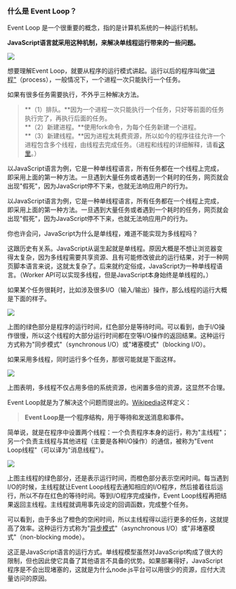 ### 什么是 Event Loop？

Event Loop 是一个很重要的概念，指的是计算机系统的一种运行机制。

**JavaScript语言就采用这种机制，来解决单线程运行带来的一些问题。**

![](http://www.ruanyifeng.com/blogimg/asset/201310/2013102001.png)

想要理解Event Loop，就要从程序的运行模式讲起。运行以后的程序叫做["进程"](http://zh.wikipedia.org/wiki/进程)（process），一般情况下，一个进程一次只能执行一个任务。

如果有很多任务需要执行，不外乎三种解决方法。

> **（1）排队。**因为一个进程一次只能执行一个任务，只好等前面的任务执行完了，再执行后面的任务。  
> **（2）新建进程。**使用fork命令，为每个任务新建一个进程。  
> **（3）新建线程。**因为进程太耗费资源，所以如今的程序往往允许一个进程包含多个线程，由线程去完成任务。（进程和线程的详细解释，请看[这里](http://www.ruanyifeng.com/blog/2013/04/processes_and_threads.html)。）

以JavaScript语言为例，它是一种单线程语言，所有任务都在一个线程上完成，即采用上面的第一种方法。一旦遇到大量任务或者遇到一个耗时的任务，网页就会出现"假死"，因为JavaScript停不下来，也就无法响应用户的行为。

以JavaScript语言为例，它是一种单线程语言，所有任务都在一个线程上完成，即采用上面的第一种方法。一旦遇到大量任务或者遇到一个耗时的任务，网页就会出现"假死"，因为JavaScript停不下来，也就无法响应用户的行为。

你也许会问，JavaScript为什么是单线程，难道不能实现为多线程吗？

这跟历史有关系。JavaScript从诞生起就是单线程。原因大概是不想让浏览器变得太复杂，因为多线程需要共享资源、且有可能修改彼此的运行结果，对于一种网页脚本语言来说，这就太复杂了。后来就约定俗成，JavaScript为一种单线程语言。（Worker API可以实现多线程，但是JavaScript本身始终是单线程的。）

如果某个任务很耗时，比如涉及很多I/O（输入/输出）操作，那么线程的运行大概是下面的样子。

![](http://www.ruanyifeng.com/blogimg/asset/201310/2013102002.png)

上图的绿色部分是程序的运行时间，红色部分是等待时间。可以看到，由于I/O操作很慢，所以这个线程的大部分运行时间都在空等I/O操作的返回结果。这种运行方式称为"同步模式"（synchronous I/O）或"堵塞模式"（blocking I/O）。

如果采用多线程，同时运行多个任务，那很可能就是下面这样。

![](http://www.ruanyifeng.com/blogimg/asset/201310/2013102003.png)

上图表明，多线程不仅占用多倍的系统资源，也闲置多倍的资源，这显然不合理。

Event Loop就是为了解决这个问题而提出的。[Wikipedia](http://en.wikipedia.org/wiki/Event_loop)这样定义：

> **Event Loop是一个程序结构，用于等待和发送消息和事件。**

简单说，就是在程序中设置两个线程：一个负责程序本身的运行，称为"主线程"；另一个负责主线程与其他进程（主要是各种I/O操作）的通信，被称为"Event Loop线程"（可以译为"消息线程"）。

![](http://www.ruanyifeng.com/blogimg/asset/201310/2013102004.png)

上图主线程的绿色部分，还是表示运行时间，而橙色部分表示空闲时间。每当遇到I/O的时候，主线程就让Event Loop线程去通知相应的I/O程序，然后接着往后运行，所以不存在红色的等待时间。等到I/O程序完成操作，Event Loop线程再把结果返回主线程。主线程就调用事先设定的回调函数，完成整个任务。

可以看到，由于多出了橙色的空闲时间，所以主线程得以运行更多的任务，这就提高了效率。这种运行方式称为"[异步模式](http://en.wikipedia.org/wiki/Asynchronous_I/O)"（asynchronous I/O）或"非堵塞模式"（non-blocking mode）。

这正是JavaScript语言的运行方式。单线程模型虽然对JavaScript构成了很大的限制，但也因此使它具备了其他语言不具备的优势。如果部署得好，JavaScript程序是不会出现堵塞的，这就是为什么node.js平台可以用很少的资源，应付大流量访问的原因。

